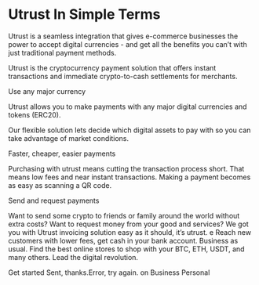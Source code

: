 # Utrust In Simple Terms

Utrust is a seamless integration that gives e-commerce businesses the power to accept digital currencies - and get all the benefits you can’t with just traditional payment methods.

Utrust is the cryptocurrency payment solution that offers instant transactions and immediate crypto-to-cash settlements for merchants.



Use any major currency

Utrust allows you to make payments with any major digital currencies and tokens (ERC20). 

Our flexible solution lets decide which digital assets to pay with so you can take advantage of market conditions.

Faster, cheaper, easier payments

Purchasing with utrust means cutting the transaction process short. That means low fees and near instant transactions. Making a payment becomes as easy as scanning a QR code.

Send and request payments

Want to send some crypto to friends or family around the world without extra costs? Want to request money from your good and services? We got you with Utrust invoicing solution
easy as it should, it’s utrust. 
e
Reach new customers with lower fees, get cash in your bank account. 
Business as usual.
Find the best online stores to shop with your BTC, ETH, USDT, and many others. 
Lead the digital revolution.

Get started
Sent, thanks.Error, try again.
on
Business
Personal

